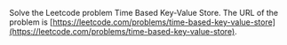 Solve the Leetcode problem Time Based Key-Value Store.
The URL of the problem is [https://leetcode.com/problems/time-based-key-value-store](https://leetcode.com/problems/time-based-key-value-store).
